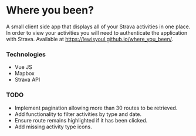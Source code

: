 # Where you been?

A small client side app that displays all of your Strava activities in one place. In order to view your activities you will need to authenticate the application with Strava. Available at https://lewisyoul.github.io/where_you_been/.

### Technologies

* Vue JS
* Mapbox
* Strava API

### TODO

* Implement pagination allowing more than 30 routes to be retrieved.
* Add functionality to filter activities by type and date.
* Ensure route remains highlighted if it has been clicked.
* Add missing activity type icons.

